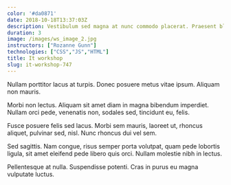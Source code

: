 ```yaml
---
color: '#da0871'
date: 2018-10-18T13:37:03Z
description: Vestibulum sed magna at nunc commodo placerat. Praesent blandit.
duration: 3
image: /images/ws_image_2.jpg
instructors: ["Rozanne Gunn"]
technologies: ["CSS","JS","HTML"]
title: It workshop
slug: it-workshop-747
---
```

Nullam porttitor lacus at turpis. Donec posuere metus vitae ipsum. Aliquam non mauris.

Morbi non lectus. Aliquam sit amet diam in magna bibendum imperdiet. Nullam orci pede, venenatis non, sodales sed, tincidunt eu, felis.

Fusce posuere felis sed lacus. Morbi sem mauris, laoreet ut, rhoncus aliquet, pulvinar sed, nisl. Nunc rhoncus dui vel sem.

Sed sagittis. Nam congue, risus semper porta volutpat, quam pede lobortis ligula, sit amet eleifend pede libero quis orci. Nullam molestie nibh in lectus.

Pellentesque at nulla. Suspendisse potenti. Cras in purus eu magna vulputate luctus.
